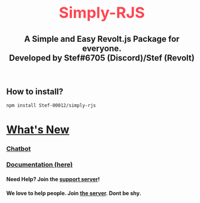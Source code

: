 <!-- simply-rjs logo -->

<h2 style="font-size:2.5rem; color:#FE4653" align="center">Simply-RJS</h2>

<h2 align="center"> A Simple and Easy Revolt.js Package for everyone.<br>Developed by Stef#6705 (Discord)/Stef (Revolt)</h2>

<br />

## How to install?

```
npm install Stef-00012/simply-rjs
```

# [What's New](/changelog)
### [Chatbot](/functions/chatbot)
### [Documentation (here)](/)

#### Need Help? Join the [support server](https://app.revolt.chat/invite/WhEc8dNY)!
#### We love to help people. Join [the server](https://app.revolt.chat/invite/WhEc8dNY). Dont be shy.